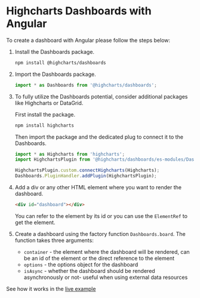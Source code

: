 Highcharts Dashboards with Angular
===

To create a dashboard with Angular please follow the steps below: <br>

1. Install the Dashboards package.

    ```bash
    npm install @highcharts/dashboards
    ```

2. Import the Dashboards package.

    ```typescript
    import * as Dashboards from '@highcharts/dashboards';
    ```

3. To fully utilize the Dashboards potential, consider additional packages like Highcharts or DataGrid.

    First install the package.
    ```bash
    npm install highcharts
    ```

    Then import the package and the dedicated plug to connect it to the Dashboards.

    ```typescript
    import * as Highcharts from 'highcharts';
    import HighchartsPlugin from '@highcharts/dashboards/es-modules/Dashboards/Plugins/HighchartsPlugin';

    HighchartsPlugin.custom.connectHighcharts(Highcharts);
    Dashboards.PluginHandler.addPlugin(HighchartsPlugin);
    ```

4. Add a div or any other HTML element where you want to render the dashboard.

    ```html
    <div id="dashboard"></div>
    ```

    You can refer to the element by its id or you can use the `ElementRef` to get the element.

5. Create a dashboard using the factory function `Dashboards.board`. The function takes three arguments:
    - `container` - the element where the dashboard will be rendered, can be an id of the element or the direct reference to the element
    - `options` - the options object for the dashboard
    - `isAsync` - whether the dashboard should be rendered asynchronously or not- useful when using external data resources

See how it works in the [live example](https://stackblitz.com/edit/angular-pc4xsk)

